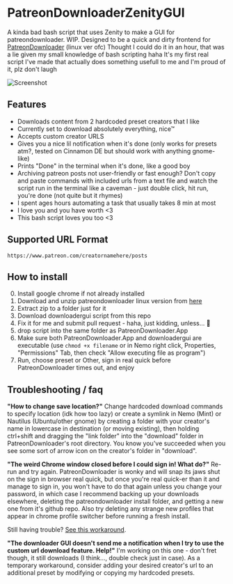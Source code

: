 # PatreonDownloaderZenityGUI
A kinda bad bash script that uses Zenity to make a GUI for patreondownloader. WIP.
Designed to be a quick and dirty frontend for [PatreonDownloader](https://github.com/AlexCSDev/PatreonDownloader) (linux ver ofc) 
Thought I could do it in an hour, that was a lie given my small knowledge of bash scripting haha
It's my first real script I've made that actually does something usefull to me and I'm proud of it, plz don't laugh

![Screenshot](https://files.catbox.moe/it4pyc.png)

## Features 
* Downloads content from 2 hardcoded preset creators that I like
* Currently set to download absolutely everything, nice™
* Accepts custom creator URLS
* Gives you a nice lil notification when it's done (only works for presets atm?, tested on Cinnamon DE but should work with anything gnome-like)
* Prints "Done" in the terminal when it's done, like a good boy
* Archiving patreon posts not user-friendly or fast enough? Don't copy and paste commands with included urls from a text file and watch the script run in the terminal like a caveman - just double click, hit run, you're done (not quite but it rhymes) 
* I spent ages hours automating a task that usually takes 8 min at most
* I love you and you have worth <3
* This bash script loves you too <3

## Supported URL Format
`https://www.patreon.com/creatornamehere/posts`

## How to install
0. Install google chrome if not already installed
1. Download and unzip patreondownloader linux version from [here](https://github.com/AlexCSDev/PatreonDownloader/releases)
2. Extract zip to a folder just for it
3. Download downloadergui script from this repo
4. Fix it for me and submit pull request - haha, just kidding, unless... 👀
5. drop script into the same folder as PatreonDownloader.App
6. Make sure both PatreonDownloader.App and downloadergui are executable (use `chmod +x filename` or in Nemo right click, Properties, "Permissions" Tab, then check "Allow executing file as program") 
7. Run, choose preset or Other, sign in real quick before PatreonDownloader times out, and enjoy

## Troubleshooting / faq
**"How to change save location?"**
Change hardcoded download commands to specify location (idk how too lazy) or create a symlink in Nemo (Mint) or Nautilus (Ubuntu/other gnome) by creating a folder with your creator's name in lowercase in destination (or moving existing), then holding ctrl+shift and dragging the "link folder" into the "download" folder in PatreonDownloader's root directory. You know you've succeeded when you see some sort of arrow icon on the creator's folder in "download". 

**"The weird Chrome window closed before I could sign in! What do?"**
Re-run and try again. PatreonDownloader is wonky and will snap its jaws shut on the sign in browser real quick, but once you're real quick-er than it and manage to sign in, you won't have to do that again unless you change your password, in which case I recommend backing up your downloads elsewhere, deleting the patreondownloader install folder, and getting a new one from it's github repo. Also try deleting any strange new profiles that appear in chrome profile switcher before running a fresh install. 

Still having trouble? [See this workaround](https://github.com/forever-and-a-day/PatreonDownloaderZenityGUI/tree/main/docs/chrome-close-fix.md).

**"The downloader GUI doesn't send me a notification when I try to use the custom url download feature. Help!"**
I'm working on this one - don't fret though, it still downloads (I think..., double check just in case). As a temporary workaround, consider adding your desired creator's url to an additional preset by modifying or copying my hardcoded presets. 
